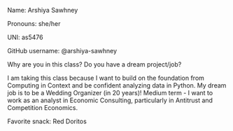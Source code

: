 Name: Arshiya Sawhney

Pronouns: she/her

UNI: as5476

GitHub username: @arshiya-sawhney

Why are you in this class? Do you have a dream project/job?

I am taking this class because I want to build on the foundation from Computing in Context and be confident analyzing data in Python. 
My dream job is to be a Wedding Organizer (in 20 years)! Medium term - I want to work as an analyst in Economic Consulting, particularly in Antitrust and Competition Economics.

Favorite snack: Red Doritos
